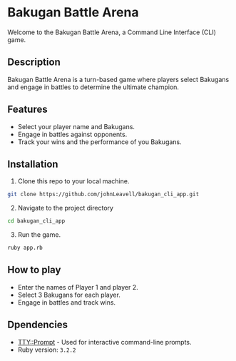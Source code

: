 # Bakugan Battle Arena

Welcome to the Bakugan Battle Arena, a Command Line Interface (CLI) game.

## Description

Bakugan Battle Arena is a turn-based game where players select Bakugans and engage in battles to determine the ultimate champion.

## Features
- Select your player name and Bakugans.
- Engage in battles against opponents.
- Track your wins and the performance of you Bakugans.

## Installation
1. Clone this repo to your local machine.
```bash
git clone https://github.com/johnLeavell/bakugan_cli_app.git
```
2. Navigate to the project directory
```bash
cd bakugan_cli_app
```
3. Run the game.
```bash
ruby app.rb
```

## How to play
- Enter the names of Player 1 and player 2.
- Select 3 Bakugans for each player.
- Engage in battles and track wins.

## Dpendencies
- [TTY::Prompt](https://ttytoolkit.org/) - Used for interactive command-line prompts.
- Ruby version: `3.2.2`
